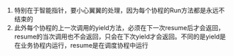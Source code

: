 1. 特别在于智能指针，要小心翼翼的处理，因为每个协程的Run方法都是永远不结束的
2. 此外每个协程的上一次调用的yield方法，必须在下一次resume后才会返回，resume的当次调用也不会返回，只会在下次yield才会返回。不同的是yield是在业务协程内运行，resume是在调度协程中运行